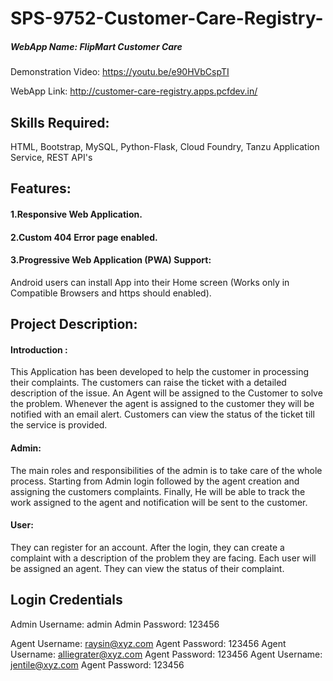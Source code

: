 # SPS-9752-Customer-Care-Registry-
##### WebApp Name: FlipMart Customer Care

Demonstration Video:
https://youtu.be/e90HVbCspTI

WebApp Link:
http://customer-care-registry.apps.pcfdev.in/


## Skills Required:
HTML, Bootstrap, MySQL, Python-Flask, Cloud Foundry, Tanzu Application Service, REST API's

## Features:
#### 1.Responsive Web Application.
#### 2.Custom 404 Error page enabled.
#### 3.Progressive Web Application (PWA) Support:
  Android users can install App into their Home screen (Works only in Compatible Browsers and https should enabled).

## Project Description:

#### Introduction :
This Application has been developed to help the customer in processing their complaints. The customers can raise the ticket with a 
detailed description of the issue. An Agent will be assigned to the Customer to solve the problem. Whenever the agent is assigned 
to the customer they will be notified with an email alert. Customers can view the status of the ticket till the service is provided.

#### Admin: 
The main roles and responsibilities of the admin is to take care of the whole process. Starting from Admin login followed by 
the agent creation and assigning the customers complaints. Finally, He will be able to track the work assigned to the agent and 
notification will be sent to the customer.

#### User: 
They can register for an account. After the login, they can create a complaint with a description of the problem they are 
facing. Each user will be assigned an agent. They can view the status of their complaint.


## Login Credentials
Admin Username: admin
Admin Password: 123456

Agent Username: raysin@xyz.com
Agent Password: 123456
Agent Username: alliegrater@xyz.com
Agent Password: 123456
Agent Username: jentile@xyz.com
Agent Password: 123456
